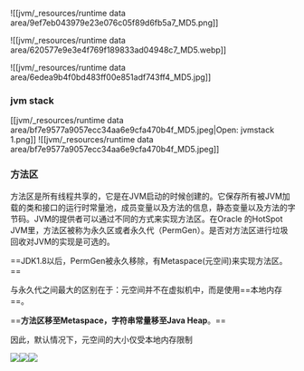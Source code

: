 
![[jvm/_resources/runtime data area/9ef7eb043979e23e076c05f89d6fb5a7_MD5.png]]

![[jvm/_resources/runtime data area/620577e9e3e4f769f189833ad04948c7_MD5.webp]]



![[jvm/_resources/runtime data area/6edea9b4f0bd483ff00e851adf743ff4_MD5.jpg]]


### jvm stack 

[[jvm/_resources/runtime data area/bf7e9577a9057ecc34aa6e9cfa470b4f_MD5.jpeg|Open: jvmstack 1.png]]
![[jvm/_resources/runtime data area/bf7e9577a9057ecc34aa6e9cfa470b4f_MD5.jpeg]]


### 方法区

方法区是所有线程共享的，它是在JVM启动的时候创建的。它保存所有被JVM加载的类和接口的运行时常量池，成员变量以及方法的信息，静态变量以及方法的字节码。JVM的提供者可以通过不同的方式来实现方法区。在Oracle 的HotSpot JVM里，方法区被称为永久区或者永久代（PermGen）。是否对方法区进行垃圾回收对JVM的实现是可选的。

==JDK1.8以后，PermGen被永久移除，有Metaspace(元空间)来实现方法区。==

与永久代之间最大的区别在于：元空间并不在虚拟机中，而是使用==本地内存==。

==**方法区移至Metaspace，字符串常量移至Java Heap**。==

因此，默认情况下，元空间的大小仅受本地内存限制

![](https://img-blog.csdnimg.cn/20201118100130454.png?x-oss-process=image/watermark,type_ZmFuZ3poZW5naGVpdGk,shadow_10,text_aHR0cHM6Ly9ibG9nLmNzZG4ubmV0L3dlaXhpbl80MjM4MzY4MA==,size_16,color_FFFFFF,t_70)![](https://img-blog.csdnimg.cn/20201118100238249.png?x-oss-process=image/watermark,type_ZmFuZ3poZW5naGVpdGk,shadow_10,text_aHR0cHM6Ly9ibG9nLmNzZG4ubmV0L3dlaXhpbl80MjM4MzY4MA==,size_16,color_FFFFFF,t_70)![](https://img-blog.csdnimg.cn/20201118100344348.png?x-oss-process=image/watermark,type_ZmFuZ3poZW5naGVpdGk,shadow_10,text_aHR0cHM6Ly9ibG9nLmNzZG4ubmV0L3dlaXhpbl80MjM4MzY4MA==,size_16,color_FFFFFF,t_70)